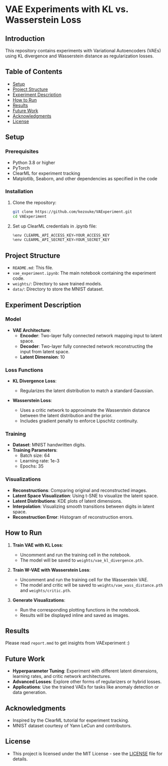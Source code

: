 # VAE Experiments with KL vs. Wasserstein Loss

## Introduction

This repository contains experiments with Variational Autoencoders (VAEs) using KL divergence and Wasserstein distance as regularization losses. 

## Table of Contents

- [Setup](#setup)
- [Project Structure](#project-structure)
- [Experiment Description](#experiment-description)
- [How to Run](#how-to-run)
- [Results](#results)
- [Future Work](#future-work)
- [Acknowledgments](#acknowledgments)
- [License](#license)

## Setup

### Prerequisites

- Python 3.8 or higher
- PyTorch
- ClearML for experiment tracking
- Matplotlib, Seaborn, and other dependencies as specified in the code

### Installation

1. Clone the repository:

   ```bash
   git clone https://github.com/kezouke/VAExperiment.git
   cd VAExperiment
   ```

3. Set up ClearML credentials in .ipynb file:

   ```python
   %env CLEARML_API_ACCESS_KEY=YOUR_ACCESS_KEY
   %env CLEARML_API_SECRET_KEY=YOUR_SECRET_KEY
   ```

## Project Structure

- `README.md`: This file.
- `vae_experiment.ipynb`: The main notebook containing the experiment code.
- `weights/`: Directory to save trained models.
- `data/`: Directory to store the MNIST dataset.

## Experiment Description

### Model

- **VAE Architecture**:
  - **Encoder**: Two-layer fully connected network mapping input to latent space.
  - **Decoder**: Two-layer fully connected network reconstructing the input from latent space.
  - **Latent Dimension**: 10

### Loss Functions

- **KL Divergence Loss**:
  - Regularizes the latent distribution to match a standard Gaussian.
  
- **Wasserstein Loss**:
  - Uses a critic network to approximate the Wasserstein distance between the latent distribution and the prior.
  - Includes gradient penalty to enforce Lipschitz continuity.

### Training

- **Dataset**: MNIST handwritten digits.
- **Training Parameters**:
  - Batch size: 64
  - Learning rate: 1e-3
  - Epochs: 35

### Visualizations

- **Reconstructions**: Comparing original and reconstructed images.
- **Latent Space Visualization**: Using t-SNE to visualize the latent space.
- **Latent Distributions**: KDE plots of latent dimensions.
- **Interpolation**: Visualizing smooth transitions between digits in latent space.
- **Reconstruction Error**: Histogram of reconstruction errors.

## How to Run

1. **Train VAE with KL Loss**:

   - Uncomment and run the training cell in the notebook.
   - The model will be saved to `weights/vae_kl_divergence.pth`.

2. **Train W-VAE with Wasserstein Loss**:

   - Uncomment and run the training cell for the Wasserstein VAE.
   - The model and critic will be saved to `weights/vae_wass_distance.pth` and `weights/critic.pth`.

3. **Generate Visualizations**:

   - Run the corresponding plotting functions in the notebook.
   - Results will be displayed inline and saved as images.

## Results

Please read `report.mmd` to get insights from VAExperiment :) 

## Future Work

- **Hyperparameter Tuning**: Experiment with different latent dimensions, learning rates, and critic network architectures.
- **Advanced Losses**: Explore other forms of regularizers or hybrid losses.
- **Applications**: Use the trained VAEs for tasks like anomaly detection or data generation.

## Acknowledgments

- Inspired by the ClearML tutorial for experiment tracking.
- MNIST dataset courtesy of Yann LeCun and contributors.

## License

- This project is licensed under the MIT License - see the [LICENSE](LICENSE) file for details.
